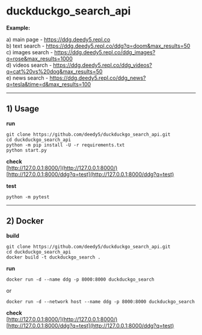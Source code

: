#  duckduckgo_search_api
**Example:**

a) main page - https://ddg.deedy5.repl.co </br>
b) text search - https://ddg.deedy5.repl.co/ddg?q=doom&max_results=50 </br>
c) images search - https://ddg.deedy5.repl.co/ddg_images?q=rose&max_results=1000 </br>
d) videos search - https://ddg.deedy5.repl.co/ddg_videos?q=cat%20vs%20dog&max_results=50 </br>
e) news search - https://ddg.deedy5.repl.co/ddg_news?q=tesla&time=d&max_results=100
___
## 1) Usage
**run**
```python3
git clone https://github.com/deedy5/duckduckgo_search_api.git
cd duckduckgo_search_api
python -m pip install -U -r requirements.txt
python start.py
```

**check**</br>
[http://127.0.0.1:8000/](http://127.0.0.1:8000/)</br>
[http://127.0.0.1:8000/ddg?q=test](http://127.0.0.1:8000/ddg?q=test)


**test**
```python3
python -m pytest
```
___
## 2) Docker
**build**
```python3
git clone https://github.com/deedy5/duckduckgo_search_api.git
cd duckduckgo_search_api
docker build -t duckduckgo_search .
```

**run**
```python3
docker run -d --name ddg -p 8000:8000 duckduckgo_search
```
or
```python3
docker run -d --network host --name ddg -p 8000:8000 duckduckgo_search
```

**check**</br>
[http://127.0.0.1:8000/](http://127.0.0.1:8000/)</br>
[http://127.0.0.1:8000/ddg?q=test](http://127.0.0.1:8000/ddg?q=test)
